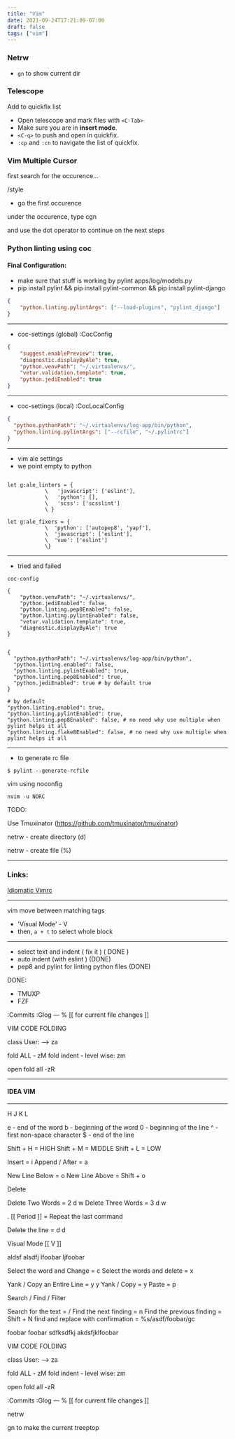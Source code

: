 ```yaml
---
title: "Vim"
date: 2021-09-24T17:21:09-07:00
draft: false
tags: ["vim"]
---
```



### Netrw

- `gn` to show current dir

### Telescope

Add to quickfix list

- Open telescope and mark files with `<C-Tab>`
- Make sure you are in **insert mode**.
- `<C-q>` to push and open in quickfix.
- `:cp` and `:cn` to navigate the list of quickfix.


### Vim Multiple Cursor

first search for the occurence...

/style

- go the first occurence

under the occurence, type cgn

and use the dot operator to continue on the next steps

###  Python linting using coc

#### Final Configuration:

- make sure that stuff is working by pylint apps/log/models.py
- pip install pylint && pip install pylint-common && pip install pylint-django


```json
{
    "python.linting.pylintArgs": ["--load-plugins", "pylint_django"]
}
```

---
- coc-settings (global) :CocConfig
```json
{
    "suggest.enablePreview": true,
    "diagnostic.displayByAle": true,
    "python.venvPath": "~/.virtualenvs/",
    "vetur.validation.template": true,
    "python.jediEnabled": true
}
```
---

- coc-settings (local) :CocLocalConfig
```json
{
  "python.pythonPath": "~/.virtualenvs/log-app/bin/python",
  "python.linting.pylintArgs": ["--rcfile", "~/.pylintrc"]
}
```
---

- vim ale settings
- we point empty to python

```vim

let g:ale_linters = {
            \   'javascript': ['eslint'],
            \   'python': [],
            \   'scss': ['scsslint']
            \ }

let g:ale_fixers = {
            \  'python': ['autopep8', 'yapf'],
            \  'javascript': ['eslint'],
            \  'vue': ['eslint']
            \}

```
---

- tried and failed

```
coc-config

{
    "python.venvPath": "~/.virtualenvs/",
    "python.jediEnabled": false,
    "python.linting.pep8Enabled": false,
    "python.linting.pylintEnabled": false,
    "vetur.validation.template": true,
    "diagnostic.displayByAle": true
}


{
  "python.pythonPath": "~/.virtualenvs/log-app/bin/python",
  "python.linting.enabled": false,
  "python.linting.pylintEnabled": true,
  "python.linting.pep8Enabled": true,
  "python.jediEnabled": true # by default true
}

# by default
"python.linting.enabled": true,
"python.linting.pylintEnabled": true,
"python.linting.pep8Enabled": false, # no need why use multiple when pylint helps it all
"python.linting.flake8Enabled": false, # no need why use multiple when pylint helps it all

```
---
- to generate rc file

`$ pylint --generate-rcfile`

vim using noconfig

`nvim -u NORC`

TODO:

Use Tmuxinator
(https://github.com/tmuxinator/tmuxinator)


netrw - create directory  (d)

netrw - create file (%)

---

### Links:

[Idiomatic Vimrc](https://github.com/romainl/idiomatic-vimrc)

---



vim move between matching tags

- 'Visual Mode' - V
- then, `a + t` to select whole block




---


- select text and indent ( fix it ) ( DONE )
- auto indent (with eslint ) (DONE)
- pep8 and pylint for linting python files (DONE)

DONE:
- TMUXP
- FZF



:Commits
:Glog — % [[ for current file changes ]]

VIM CODE  FOLDING

class User:
    —> za

fold ALL -  zM
fold indent - level wise: zm

open fold all -zR



---
#### IDEA VIM
---

H J K L

e - end of the word
b - beginning of the word
0 - beginning of the line
^ - first non-space character
$ - end of the line

Shift + H = HIGH
Shift + M = MIDDLE
Shift + L = LOW

Insert = i
Append / After = a

New Line Below = o
New Line Above = Shift + o

Delete

Delete Two Words = 2 d w
Delete Three Words = 3 d w

. [[ Period ]] = Repeat the last command

Delete the line = d d


Visual Mode [[ V ]]

aldsf alsdfj  lfoobar ljfoobar

Select the word and Change = c
Select the words and delete = x

Yank / Copy an Entire Line = y y
Yank / Copy = y
Paste = p

Search / Find / Filter

Search for the text = /
Find the next finding = n
Find the previous finding = Shift + N
find and replace with confirmation = %s/asdf/foobar/gc


foobar foobar sdfksdfkj akdsfjklfoobar


VIM CODE  FOLDING

class User:
    —> za

fold ALL -  zM
fold indent - level wise: zm

open fold all -zR

:Commits
:Glog — % [[ for current file changes ]]


netrw

gn to make the current treeptop
